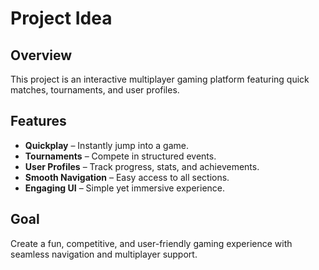 # Project Idea

## Overview
This project is an interactive multiplayer gaming platform featuring quick matches, tournaments, and user profiles.

## Features
- **Quickplay** – Instantly jump into a game.
- **Tournaments** – Compete in structured events.
- **User Profiles** – Track progress, stats, and achievements.
- **Smooth Navigation** – Easy access to all sections.
- **Engaging UI** – Simple yet immersive experience.

## Goal
Create a fun, competitive, and user-friendly gaming experience with seamless navigation and multiplayer support.
